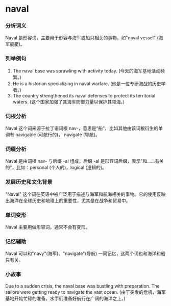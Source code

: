 # naval

### 分析词义

  

Naval 是形容词，主要用于形容与海军或船只相关的事物，如"naval vessel" (海军舰艇)。

  

### 列举例句

  

1.  The naval base was sprawling with activity today. (今天的海军基地活动频繁。)
2.  He is a historian specializing in naval warfare. (他是一位专研海战的历史学者。)
3.  The country strengthened its naval defenses to protect its territorial waters. (这个国家加强了其海军防御力量以保护其领海。)

  

### 词根分析

  

Naval 这个词来源于拉丁语词根 nav-，意思是“船”，比如其他由该词根衍生的单词有 navigable (可航行的)， navigate (导航)。

  

### 词缀分析

  

Naval 是由词根 nav- 与后缀 -al 组成，后缀 -al 是形容词后缀，表示"和……有关的"，比如：personal (个人的)，logical (逻辑的)。

  

### 发展历史和文化背景

  

"Naval" 这个词在英语中被广泛用于描述与海军和航海相关的事物。它的使用反映出海洋在全球历史和地理上的重要性，尤其是在战争和贸易中。

  

### 单词变形

  

Naval 主要用做形容词，通常不会有变形。

  

### 记忆辅助

  

Naval 可以和"navy"(海军)、"navigate"(导航) 一同记忆，这两个词也和海洋和船只有关。

  

### 小故事

  

Due to a sudden crisis, the naval base was bustling with preparation. The sailors were getting ready to navigate the vast ocean. (由于突发的危机，海军基地开始忙碌的准备。水手们准备好航行在广阔的海洋之上。)
